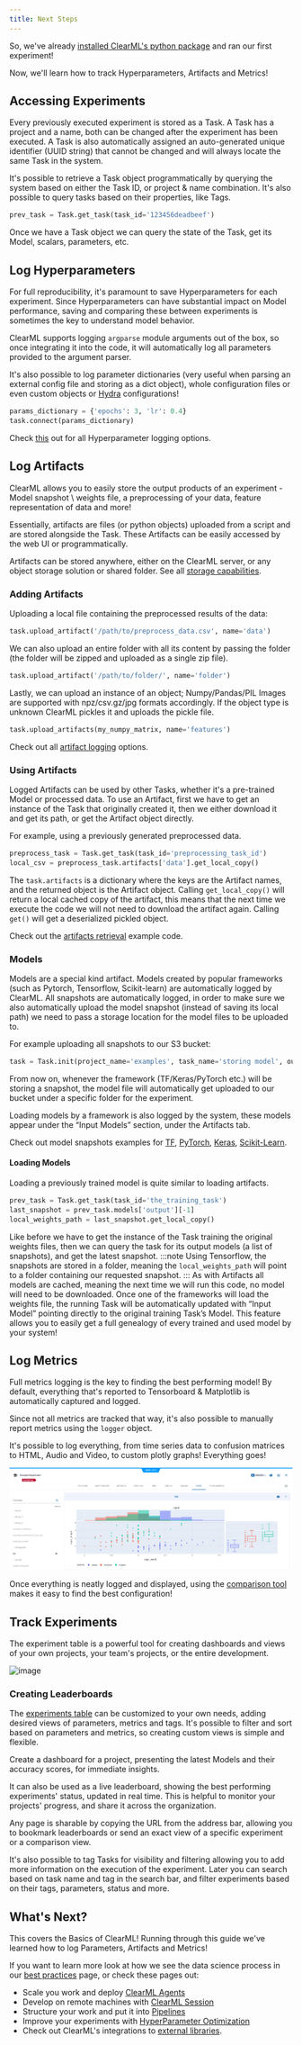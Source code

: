 ```yaml
---
title: Next Steps
---
```


So, we've already [installed ClearML's python package](ds_first_steps.md) and ran our first experiment!

Now, we'll learn how to track Hyperparameters, Artifacts and Metrics!

## Accessing Experiments

Every previously executed experiment is stored as a Task.
A Task has a project and a name, both can be changed after the experiment has been executed.
A Task is also automatically assigned an auto-generated unique identifier (UUID string) that cannot be changed and will always locate the same Task in the system.

It's possible to retrieve a Task object programmatically by querying the system based on either the Task ID, 
or project & name combination. It's also possible to query tasks based on their properties, like Tags.

```python
prev_task = Task.get_task(task_id='123456deadbeef')
```

Once we have a Task object we can query the state of the Task, get its Model, scalars, parameters, etc.

## Log Hyperparameters

For full reproducibility, it's paramount to save Hyperparameters for each experiment. Since Hyperparameters can have substantial impact
on Model performance, saving and comparing these between experiments is sometimes the key to understand model behavior.

ClearML supports logging `argparse` module arguments out of the box, so once integrating it into the code, it will automatically log all parameters provided to the argument parser.

It's also possible to log parameter dictionaries (very useful when parsing an external config file and storing as a dict object), 
whole configuration files or even custom objects or [Hydra](https://hydra.cc/docs/intro/) configurations!

```python
params_dictionary = {'epochs': 3, 'lr': 0.4}
task.connect(params_dictionary)
```

Check [this](../../fundamentals/hyperparameters.md) out for all Hyperparameter logging options.

## Log Artifacts

ClearML allows you to easily store the output products of an experiment -  Model snapshot \ weights file, a preprocessing of your data, feature representation of data and more! 

Essentially, artifacts are files (or python objects) uploaded from a script and are stored alongside the Task.
These Artifacts can be easily accessed by the web UI or programmatically. 

Artifacts can be stored anywhere, either on the ClearML server, or any object storage solution or shared folder. 
See all [storage capabilities](../../integrations/storage).


### Adding Artifacts

Uploading a local file containing the preprocessed results of the data:
```python
task.upload_artifact('/path/to/preprocess_data.csv', name='data')
```

We can also upload an entire folder with all its content by passing the folder (the folder will be zipped and uploaded as a single zip file).
```python
task.upload_artifact('/path/to/folder/', name='folder')
```

Lastly, we can upload an instance of an object; Numpy/Pandas/PIL Images are supported with npz/csv.gz/jpg formats accordingly.
If the object type is unknown ClearML pickles it and uploads the pickle file.

```python
task.upload_artifacts(my_numpy_matrix, name='features')
```

Check out all [artifact logging](../../fundamentals/artifacts.md) options.

### Using Artifacts

Logged Artifacts can be used by other Tasks, whether it's a pre-trained Model or processed data.
To use an Artifact, first we have to get an instance of the Task that originally created it, 
then we either download it and get its path, or get the Artifact object directly.

For example, using a previously generated preprocessed data.

```python
preprocess_task = Task.get_task(task_id='preprocessing_task_id')
local_csv = preprocess_task.artifacts['data'].get_local_copy()
```

The `task.artifacts` is a dictionary where the keys are the Artifact names, and the returned object is the Artifact object.
Calling `get_local_copy()` will return a local cached copy of the artifact, 
this means that the next time we execute the code we will not need to download the artifact again.
Calling `get()` will get a deserialized pickled object. 

Check out the [artifacts retrieval](https://github.com/allegroai/clearml/blob/master/examples/reporting/artifacts_retrieval.py) example code.

### Models

Models are a special kind artifact.
Models created by popular frameworks (such as Pytorch, Tensorflow, Scikit-learn) are automatically logged by ClearML.
All snapshots are automatically logged, in order to make sure we also automatically upload the model snapshot (instead of saving its local path)
we need to pass a storage location for the model files to be uploaded to. 

For example uploading all snapshots to our S3 bucket:
```python
task = Task.init(project_name='examples', task_name='storing model', output_uri='s3://my_models/')
```

From now on, whenever the framework (TF/Keras/PyTorch etc.) will be storing a snapshot, the model file will automatically get uploaded to our bucket under a specific folder for the experiment.

Loading models by a framework is also logged by the system, these models appear under the “Input Models” section, under the Artifacts tab.

Check out model snapshots examples for [TF](https://github.com/allegroai/clearml/blob/master/examples/frameworks/tensorflow/tensorflow_mnist.py), 
[PyTorch](https://github.com/allegroai/clearml/blob/master/examples/frameworks/pytorch/pytorch_mnist.py), 
[Keras](https://github.com/allegroai/clearml/blob/master/examples/frameworks/keras/keras_tensorboard.py), 
[Scikit-Learn](https://github.com/allegroai/clearml/blob/master/examples/frameworks/scikit-learn/sklearn_joblib_example.py).

#### Loading Models
Loading a previously trained model is quite similar to loading artifacts.

```python
prev_task = Task.get_task(task_id='the_training_task')
last_snapshot = prev_task.models['output'][-1]
local_weights_path = last_snapshot.get_local_copy()
```

Like before we have to get the instance of the Task training the original weights files, then we can query the task for its output models (a list of snapshots), and get the latest snapshot.
:::note
Using Tensorflow, the snapshots are stored in a folder, meaning the `local_weights_path` will point to a folder containing our requested snapshot.
:::
As with Artifacts all models are cached, meaning the next time we will run this code, no model will need to be downloaded.
Once one of the frameworks will load the weights file, the running Task will be automatically updated with “Input Model” pointing directly to the original training Task’s Model.
This feature allows you to easily get a full genealogy of every trained and used model by your system!

## Log Metrics

Full metrics logging is the key to finding the best performing model!
By default, everything that's reported to Tensorboard & Matplotlib is automatically captured and logged.

Since not all metrics are tracked that way, it's also possible to manually report metrics using the `logger` object.

It's possible to log everything, from time series data to confusion matrices to HTML, Audio and Video, to custom plotly graphs! Everything goes!

![image](../../img/report_plotly.png)

Once everything is neatly logged and displayed, using the [comparison tool](../../webapp/webapp_exp_comparing) makes it easy to find the best configuration!


## Track Experiments

The experiment table is a powerful tool for creating dashboards and views of your own projects, your team's projects, or the entire development.

![image](../../img/webapp_exp_table_01.png)


### Creating Leaderboards
The [experiments table](../../webapp/webapp_exp_table.md) can be customized to your own needs, adding desired views of parameters, metrics and tags.
It's possible to  filter and sort based on parameters and metrics, so creating custom views is simple and flexible.

Create a dashboard for a project, presenting the latest Models and their accuracy scores, for immediate insights. 

It can also be used as a live leaderboard, showing the best performing experiments' status, updated in real time.
This is helpful to monitor your projects' progress, and share it across the organization.

Any page is sharable by copying the URL from the address bar, allowing you to bookmark leaderboards or send an exact view of a specific experiment or a comparison view.

It's also possible to tag Tasks for visibility and filtering allowing you to add more information on the execution of the experiment. 
Later you can search based on task name and tag in the search bar, and filter experiments based on their tags, parameters, status and more.

## What's Next?

This covers the Basics of ClearML! Running through this guide we've learned how to log Parameters, Artifacts and Metrics!

If you want to learn more look at how we see the data science process in our [best practices](best_practices.md) page,
or check these pages out:

- Scale you work and deploy [ClearML Agents](../../clearml_agent.md)
- Develop on remote machines with [ClearML Session](../../apps/clearml_session.md)
- Structure your work and put it into [Pipelines](../../fundamentals/pipelines.md)
- Improve your experiments with [HyperParameter Optimization](../../fundamentals/hpo.md)
- Check out ClearML's integrations to [external libraries](../../integrations/libraries.md).

 